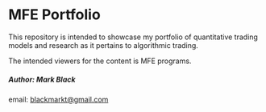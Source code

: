 
# MFE Portfolio

This repository is intended to showcase my portfolio of quantitative trading models and research as it pertains to algorithmic trading.

The intended viewers for the content is MFE programs.

##### Author: Mark Black
email: blackmarkt@gmail.com

